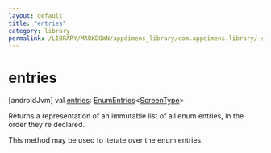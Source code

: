 ```yaml
---
layout: default
title: "entries"
category: library
permalink: /LIBRARY/MARKDOWN/appdimens_library/com.appdimens.library/-screen-type/entries.html
---
```


# entries

[androidJvm]
val [entries](entries.md): [EnumEntries](https://kotlinlang.org/api/core/kotlin-stdlib/kotlin.enums/-enum-entries/index.html)<[ScreenType](index.md)>

Returns a representation of an immutable list of all enum entries, in the order they're declared.

This method may be used to iterate over the enum entries.